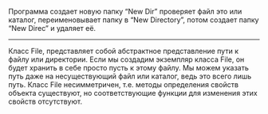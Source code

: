 Программа создает новую папку “New Dir” проверяет файл это или каталог, переименовывает папку в “New Directory”, потом создает папку “New Direc” и удаляет её.
************************************************************************************************************************************
Класс File, представляет собой абстрактное представление пути к файлу или директории.
Если мы создадим экземпляр класса File, он будет хранить в себе просто пусть к этому файлу.
Мы можем указать путь даже на несуществующий файл или каталог, ведь это
всего лишь путь.
Класс File несимметричен, т.е. методы определения свойств объекта существуют, но соответствующие функции для изменения этих свойств отсутствуют.
